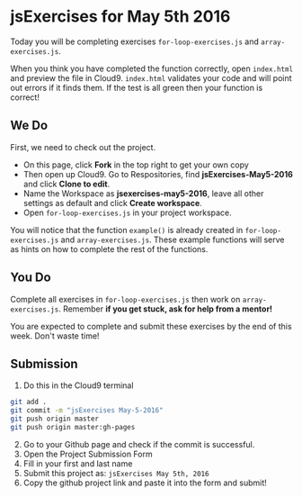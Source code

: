 # jsExercises for May 5th 2016
Today you will be completing exercises `for-loop-exercises.js` and `array-exercises.js`.

When you think you have completed the function correctly, open `index.html` and preview the file in Cloud9.
`index.html` validates your code and will point out errors if it finds them.
If the test is all green then your function is correct!

## We Do
First, we need to check out the project.

* On this page, click **Fork** in the top right to get your own copy
* Then open up Cloud9. Go to Respositories, find **jsExercises-May5-2016** and click **Clone to edit**.
* Name the Workspace as **jsexercises-may5-2016**, leave all other settings as default and click **Create workspace**.
* Open `for-loop-exercises.js` in your project workspace.

You will notice that the function `example()` is already created in `for-loop-exercises.js` and `array-exercises.js`.
These example functions will serve as hints on how to complete the rest of the functions.

## You Do
Complete all exercises in `for-loop-exercises.js` then work on `array-exercises.js`.
Remember **if you get stuck, ask for help from a mentor!**

You are expected to complete and submit these exercises by the end of this week. Don't waste time!

## Submission

1. Do this in the Cloud9 terminal
```bash
git add .
git commit -m "jsExercises May-5-2016"
git push origin master
git push origin master:gh-pages
```
2. Go to your Github page and check if the commit is successful.
3. Open the Project Submission Form
4. Fill in your first and last name
5. Submit this project as: `jsExercises May 5th, 2016`
6. Copy the github project link and paste it into the form and submit!
